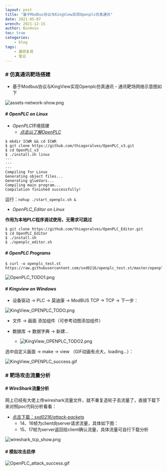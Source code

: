 ```yaml
---
layout: post
title: "基于Modbus协议与KingView实现Openplc仿真通讯"
date: 2021-05-07
wrench: 2021-12-15
author: Bin4xin
toc: true
categories:
    - blog
tags:
    - 漏洞复现
    - 笔记
---
```


### # 仿真通讯靶场搭建

- 基于Modbus协议与KingView实现Openplc仿真通讯 - 通讯靶场网络示意图如下

![assets-network-show.png]({{site.PicturesLinks_Domain}}/images/2022/02/20/assets-network-show.png)

#### # *OpenPLC on Linux*

- *OpenPLC*环境搭建
	- [*点击以了解OpenPLC*](https://github.com/thiagoralves/OpenPLC_v3)

```
$ mkdir ICWR && cd ICWR
$ git clone https://github.com/thiagoralves/OpenPLC_v3.git
$ cd OpenPLC_v3
$ ./install.sh linux
···
···
···
Compiling for Linux
Generating object files...
Generating glueVars...
Compiling main program...
Compilation finished successfully!
```

运行：`nohup ./start_openplc.sh &`

- *OpenPLC_Editor on Linux*

**作用为本地PLC程序调试使用，无需求可跳过**

```
$ git clone https://github.com/thiagoralves/OpenPLC_Editor.git
$ cd OpenPLC_Editor
$ ./install.sh
$ ./openplc_editor.sh
```

#### # *OpenPLC Programs*

```
$ curl -o openplc_test.st https://raw.githubusercontent.com/sxd0216/openplc_test.st/master/openplc_test.st
```

![OpenPLC_TODO1.png]({{site.PicturesLinks_Domain}}/images/2022/02/20/OpenPLC_TODO1.png)


#### # *Kingview on Windows*

- 设备驱动 -> PLC -> 莫迪康 -> ModBUS TCP -> TCP -> 下一步：

![KingView_OPENPLC_TODO.png]({{site.PicturesLinks_Domain}}/images/2022/02/20/KingView_OPENPLC_TODO.png)

- 文件 -> 画面 添加组件（可参考动图添加组件）

- 数据库 -> 数据字典 -> 新建...
	- ![KingView_OPENPLC_TODO2.png]({{site.PicturesLinks_Domain}}/images/2022/02/20/KingView_OPENPLC_TODO2.png)

选中自定义画面 -> make -> view （GIF动画有点大，loading...）：

![KingView_OPENPLC_success.gif]({{site.PicturesLinks_Domain}}/images/2022/07/04/KingView_OPENPLC_success.gif)

### # 靶场攻击流量分析

#### # *WireShark*流量分析

网上已经有大佬上传wireshark流量文件，就不重复造轮子去流量了，直接下载下来对照poc代码分析看看：

- [点击下载：*sxd0216/attack-packets*](https://github.com/sxd0216/attack-packets)
    - 14、16帧为client向server请求流量，具体如下图：
    - 15、17帧为server返回给client确认流量，具体流量可自行下载分析

![wireshark_tcp_show.png]({{site.PicturesLinks_Domain}}/images/2022/02/20/wireshark_tcp_show.png)


#### # 模拟攻击启停

![OpenPLC_attack_success.gif]({{site.PicturesLinks_Domain}}/images/2022/07/04/OpenPLC_attack_success.gif)